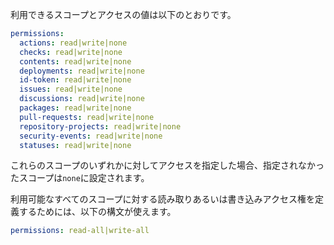 利用できるスコープとアクセスの値は以下のとおりです。

```yaml
permissions:
  actions: read|write|none
  checks: read|write|none
  contents: read|write|none
  deployments: read|write|none
  id-token: read|write|none
  issues: read|write|none
  discussions: read|write|none
  packages: read|write|none
  pull-requests: read|write|none
  repository-projects: read|write|none
  security-events: read|write|none
  statuses: read|write|none
```

これらのスコープのいずれかに対してアクセスを指定した場合、指定されなかったスコープは`none`に設定されます。

利用可能なすべてのスコープに対する読み取りあるいは書き込みアクセス権を定義するためには、以下の構文が使えます。

```yaml
permissions: read-all|write-all
```
